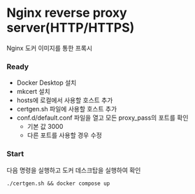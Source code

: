 # Nginx reverse proxy server(HTTP/HTTPS)

Nginx 도커 이미지를 통한 프록시

### Ready
- Docker Desktop 설치
- mkcert 설치
- hosts에 로컬에서 사용할 호스트 추가
- certgen.sh 파일에 사용할 호스트 추가
- conf.d/default.conf 파일을 열고 모든 proxy_pass의 포트를 확인
  - 기본 값 3000
  - 다른 포트를 사용할 경우 수정

### Start
다음 명령을 실행하고 도커 데스크탑을 실행하여 확인
```
./certgen.sh && docker compose up
```